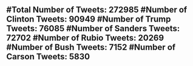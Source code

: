 #Total Number of Tweets: 272985 
#Number of Clinton Tweets: 90949
#Number of Trump Tweets: 76085
#Number of Sanders Tweets: 72702
#Number of Rubio Tweets: 20269
#Number of Bush Tweets: 7152
#Number of Carson Tweets: 5830
---
